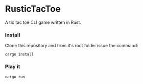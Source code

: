 # RusticTacToe

A tic tac toe CLI game written in Rust.

### Install

Clone this repository and from it's root folder issue the command:

```
cargo install
```

### Play it

```
cargo run
```
